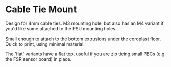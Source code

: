 # Cable Tie Mount

Design for 4mm cable ties.  M3 mounting hole, but also has an M4 variant if you'd like some attached to the PSU mounting holes.

Small enough to attach to the bottom extrusions under the coroplast floor.  Quick to print, using minimal material.

The 'flat' variants have a flat top, useful if you are zip tieing small PBCs (e.g. the FSR sensor board) in place.